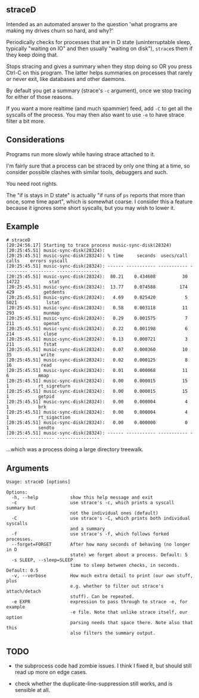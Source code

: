 ## straceD

Intended as an automated answer to the question 'what programs are making my drives churn so hard, and why?'


Periodically checks for processes that are in D state (uninterruptable sleep, typically "waiting on IO" and then usually "waiting on disk"), `strace`s them if they keep doing that. 

Stops stracing and gives a summary when they stop doing so OR you press Ctrl-C on this program. The latter helps summaries on processes that rarely or never exit, like databases and other daemons. 


By default you get a summary (strace's `-c` argument), once we stop tracing for either of those reasons.

If you want a more realtime (and much spammier) feed, add `-C` to get all the syscalls of the process. You may then also want to use `-e` to have strace filter a bit more.


## Considerations

Programs run more slowly while having strace attached to it.

I'm fairly sure that a process can be straced by only one thing at a time, so consider possible clashes with similar tools, debuggers and such.

You need root rights.

The "if is stays in D state" is actually "if runs of `ps` reports that more than once, some time apart", which is somewhat coarse. I consider this a feature because it ignores some short syscalls, but you may wish to lower it.


## Example

```
# straceD
[20:24:56.17] Starting to trace process music-sync-disk(28324)
[20:25:45.51] music-sync-disk(28324):
[20:25:45.51] music-sync-disk(28324): % time     seconds  usecs/call     calls    errors syscall
[20:25:45.51] music-sync-disk(28324): ------ ----------- ----------- --------- --------- ----------------
[20:25:45.51] music-sync-disk(28324):  80.21    0.434608          30     14722           stat
[20:25:45.51] music-sync-disk(28324):  13.77    0.074588         174       429           getdents
[20:25:45.51] music-sync-disk(28324):   4.69    0.025420           5      5021           lstat
[20:25:45.51] music-sync-disk(28324):   0.58    0.003118          11       293           munmap
[20:25:45.51] music-sync-disk(28324):   0.29    0.001575           7       211           openat
[20:25:45.51] music-sync-disk(28324):   0.22    0.001198           6       214           close
[20:25:45.51] music-sync-disk(28324):   0.13    0.000721           3       211           fstat
[20:25:45.51] music-sync-disk(28324):   0.07    0.000360          10        35           write
[20:25:45.51] music-sync-disk(28324):   0.02    0.000125           8        16           read
[20:25:45.51] music-sync-disk(28324):   0.01    0.000068          11         6           mmap
[20:25:45.51] music-sync-disk(28324):   0.00    0.000015          15         1           rt_sigreturn
[20:25:45.51] music-sync-disk(28324):   0.00    0.000015          15         1           getpid
[20:25:45.51] music-sync-disk(28324):   0.00    0.000004           4         1           brk
[20:25:45.51] music-sync-disk(28324):   0.00    0.000004           4         1           rt_sigaction
[20:25:45.51] music-sync-disk(28324):   0.00    0.000000           0         1           sendto
[20:25:45.51] music-sync-disk(28324): ------ ----------- ----------- --------- --------- ----------------

```

...which was a process doing a large directory treewalk.


## Arguments

```
Usage: straceD [options]

Options:
  -h, --help            show this help message and exit
  -c                    use strace's -c, which prints a syscall summary but
                        not the individual ones (default)
  -C                    use strace's -C, which prints both individual syscalls
                        and a summary
  -f                    use strace's -f, which follows forked processes.
  --forget=FORGET       After how many seconds of behaving (no longer in D
                        state) we forget about a process. Default: 5
  -s SLEEP, --sleep=SLEEP
                        time to sleep between checks, in seconds. Default: 0.5
  -v, --verbose         How much extra detail to print (our own stuff, plus
                        e.g. whether to filter out strace's attach/detach
                        stuff). Can be repeated.
  -e EXPR               expression to pass through to strace -e, for example
                        -e file. Note that unlike strace itself, our option
                        parsing needs that space there. Note also that this
                        also filters the summary output.
```


## TODO

* the subprocess code had zombie issues. I think I fixed it, but should still read up more on edge cases.

* check whether the duplicate-line-suppression still works, and is sensible at all.


